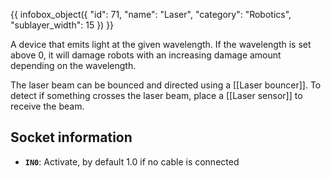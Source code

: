 {{ infobox_object({
	"id": 71,
	"name": "Laser",
	"category": "Robotics",
	"sublayer_width": 15
}) }}

A device that emits light at the given wavelength. If the wavelength is set above 0, it will damage robots with an increasing damage amount depending on the wavelength.

The laser beam can be bounced and directed using a [[Laser bouncer]]. To detect if something crosses the laser beam, place a [[Laser sensor]] to receive the beam.

## Socket information
- **`IN0`**: Activate, by default 1.0 if no cable is connected
